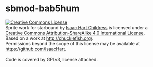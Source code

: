 # sbmod-bab5hum
<a rel="license" href="http://creativecommons.org/licenses/by-sa/4.0/"><img alt="Creative Commons License" style="border-width:0" src="https://i.creativecommons.org/l/by-sa/4.0/88x31.png" /></a><br /><span xmlns:dct="http://purl.org/dc/terms/" href="http://purl.org/dc/dcmitype/StillImage" property="dct:title" rel="dct:type">Sprite work for starbound</span> by <a xmlns:cc="http://creativecommons.org/ns#" href="https://github.com/IsaacHart" property="cc:attributionName" rel="cc:attributionURL">Isaac Hart Childress</a> is licensed under a <a rel="license" href="http://creativecommons.org/licenses/by-sa/4.0/">Creative Commons Attribution-ShareAlike 4.0 International License</a>.<br />Based on a work at <a xmlns:dct="http://purl.org/dc/terms/" href="http://chucklefish.org/" rel="dct:source">http://chucklefish.org/</a>.<br />Permissions beyond the scope of this license may be available at <a xmlns:cc="http://creativecommons.org/ns#" href="https://github.com/IsaacHart" rel="cc:morePermissions">https://github.com/IsaacHart</a>.
<br><br>Code is covered by GPLv3, license attached.

